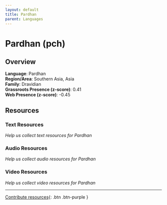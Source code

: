 ```yaml
---
layout: default
title: Pardhan
parent: Languages
---
```


# Pardhan (pch)

## Overview

**Language**: Pardhan  
**Region/Area**: Southern Asia, Asia  
**Family**: Dravidian  
**Grassroots Presence (z-score)**: 0.41  
**Web Presence (z-score)**: -0.45  

## Resources

### Text Resources
*Help us collect text resources for Pardhan*

### Audio Resources
*Help us collect audio resources for Pardhan*

### Video Resources
*Help us collect video resources for Pardhan*

---

[Contribute resources](https://forms.office.com/e/1SfLJx3u1r){: .btn .btn-purple }
